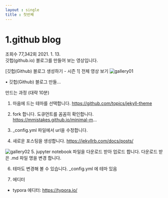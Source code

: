 ```yaml
--- 
layout : single
title : 첫번째
--- 
```


# 1.github blog
 조회수 77,342회  2021. 1. 13.  
 깃헙(github.io) 블로그를 만들어 보는 영상입니다.

 [깃헙(Github) 블로그 생성하기 - 시즌 1] 
 전체 영상 보기
  ![gallery01](/Users/kch/Downloads/gallery01.jpg)

 • 깃헙(Github) 블로그 만들...  

 만드는 과정 (대략 10분)
 1. 마음에 드는 테마를 선택합니다.
 https://github.com/topics/jekyll-theme

 2. fork 합니다.
 도큐먼트를 꼼꼼히 확인합니다.
 https://mmistakes.github.io/minimal-m...

 3. _config.yml 파일에서 url을 수정합니다.

 4. 새로운 포스팅을 생성합니다.
 https://jekyllrb.com/docs/posts/

 ![gallery02](/Users/kch/Downloads/gallery02.jpg)
 5. jupyter notebook 파일을 다운로드 받아 업로드 합니다.
 다운로드 받은 .md 파일 명을 변경 합니다.

 6. 테마도 변경해 볼 수 있습니다.
 _config.yml 에 테마 있음

 7. 에디터
 - typora 에디터: https://typora.io/


